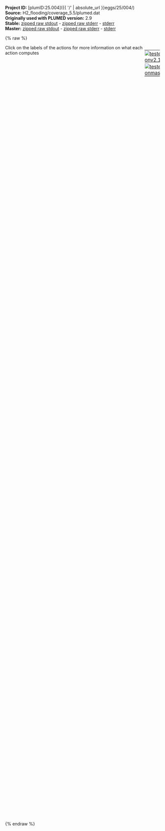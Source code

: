 **Project ID:** [plumID:25.004]({{ '/' | absolute_url }}eggs/25/004/)  
**Source:** H2_flooding/coverage_5.5/plumed.dat  
**Originally used with PLUMED version:** 2.9  
**Stable:** [zipped raw stdout](plumed.dat.plumed.stdout.txt.zip) - [zipped raw stderr](plumed.dat.plumed.stderr.txt.zip) - [stderr](plumed.dat.plumed.stderr)  
**Master:** [zipped raw stdout](plumed.dat.plumed_master.stdout.txt.zip) - [zipped raw stderr](plumed.dat.plumed_master.stderr.txt.zip) - [stderr](plumed.dat.plumed_master.stderr)  

{% raw %}
<div style="width: 100%; float:left">
<div style="width: 90%; float:left" id="value_details_data/H2_flooding/coverage_5.5/plumed.dat"> Click on the labels of the actions for more information on what each action computes </div>
<div style="width: 10%; float:left"><table><tr><td style="padding:1px"><a href="plumed.dat.plumed.stderr"><img src="https://img.shields.io/badge/v2.10-passing-green.svg" alt="tested onv2.10" /></a></td></tr><tr><td style="padding:1px"><a href="plumed.dat.plumed_master.stderr"><img src="https://img.shields.io/badge/master-passing-green.svg" alt="tested onmaster" /></a></td></tr></table></div></div>
<pre style="width=97%;">
<span class="plumedtooltip" style="color:blue"># vim: ft=plumed<span class="right">Enables syntax highlighting for PLUMED files in vim. See <a href="https://www.plumed.org/doc-master/user-doc/html/_vim_syntax.html">here for more details. </a><i></i></span></span>
<span style="color:blue" class="comment">#RESTART</span>
<span class="plumedtooltip" style="color:green">UNITS<span class="right">This command sets the internal units for the code. <a href="https://www.plumed.org/doc-master/user-doc/html/_u_n_i_t_s.html" style="color:green">More details</a><i></i></span></span> <span class="plumedtooltip">LENGTH<span class="right">the units of lengths<i></i></span></span>=A <span class="plumedtooltip">TIME<span class="right">the units of time<i></i></span></span>=0.001  <span style="color:blue" class="comment">#Amstroeng, kJ/mol, fs</span>
<br/><span style="display:none;" id="data/H2_flooding/coverage_5.5/plumed.dat">The UNITS action with label <b></b> calculates something</span><b name="data/H2_flooding/coverage_5.5/plumed.datHtot" onclick='showPath("data/H2_flooding/coverage_5.5/plumed.dat","data/H2_flooding/coverage_5.5/plumed.datHtot","data/H2_flooding/coverage_5.5/plumed.datHtot","violet")'>Htot</b><span style="display:none;" id="data/H2_flooding/coverage_5.5/plumed.datHtot">The GROUP action with label <b>Htot</b> calculates the following quantities:<table  align="center" frame="void" width="95%" cellpadding="5%"><tr><td width="5%"><b> Quantity </b>  </td><td width="5%"><b> Type </b>  </td><td><b> Description </b> </td></tr><tr><td width="5%">Htot</td><td width="5%"><font color="violet">atoms</font></td><td>indices of atoms specified in GROUP</td></tr></table></span>: <span class="plumedtooltip" style="color:green">GROUP<span class="right">Define a group of atoms so that a particular list of atoms can be referenced with a single label in definitions of CVs or virtual atoms. <a href="https://www.plumed.org/doc-master/user-doc/html/_g_r_o_u_p.html" style="color:green">More details</a><i></i></span></span> <span class="plumedtooltip">ATOMS<span class="right">the numerical indexes for the set of atoms in the group<i></i></span></span>=5,6,7,8,9,10,11,12,17,18,19,20,21,22,23,24,89,90,91,92,93,94,95,96,101,102,103,104,105,106,107,108,172,173,174,175,176,177,178,179,184,185,186,187,188,189,190,191,256,257,258,259,260,261,262,263,268,269,270,271,272,273,274,275,340,341,342,343,344,345,346,347,352,353,354,355,356,357,358,359,423,424,425,426,427,428,429,430,435,436,437,438,439,440,441,442,507,508,509,510,511,512,513,514,519,520,521,522,523,524,525,526,591,592,593,594,595,596,597,598,603,604,605,606,607,608,609,610,675,676,677,678,679,680,681,682,687,688,689,690,691,692,693,694
<span style="color:blue" class="comment"># remove H atoms of NH.</span>
<b name="data/H2_flooding/coverage_5.5/plumed.datH" onclick='showPath("data/H2_flooding/coverage_5.5/plumed.dat","data/H2_flooding/coverage_5.5/plumed.datH","data/H2_flooding/coverage_5.5/plumed.datH","violet")'>H</b><span style="display:none;" id="data/H2_flooding/coverage_5.5/plumed.datH">The GROUP action with label <b>H</b> calculates the following quantities:<table  align="center" frame="void" width="95%" cellpadding="5%"><tr><td width="5%"><b> Quantity </b>  </td><td width="5%"><b> Type </b>  </td><td><b> Description </b> </td></tr><tr><td width="5%">H</td><td width="5%"><font color="violet">atoms</font></td><td>indices of atoms specified in GROUP</td></tr></table></span>: <span class="plumedtooltip" style="color:green">GROUP<span class="right">Define a group of atoms so that a particular list of atoms can be referenced with a single label in definitions of CVs or virtual atoms. <a href="https://www.plumed.org/doc-master/user-doc/html/_g_r_o_u_p.html" style="color:green">More details</a><i></i></span></span> <span class="plumedtooltip">ATOMS<span class="right">the numerical indexes for the set of atoms in the group<i></i></span></span>=<b name="data/H2_flooding/coverage_5.5/plumed.datHtot">Htot</b> <span class="plumedtooltip">REMOVE<span class="right">remove these atoms from the list<i></i></span></span>=250,82

<span id="data/H2_flooding/coverage_5.5/plumed.datdefa_short"><b name="data/H2_flooding/coverage_5.5/plumed.data" onclick='showPath("data/H2_flooding/coverage_5.5/plumed.dat","data/H2_flooding/coverage_5.5/plumed.data","data/H2_flooding/coverage_5.5/plumed.data","violet")'>a</b><span style="display:none;" id="data/H2_flooding/coverage_5.5/plumed.data">The FIXEDATOM action with label <b>a</b> calculates the following quantities:<table  align="center" frame="void" width="95%" cellpadding="5%"><tr><td width="5%"><b> Quantity </b>  </td><td width="5%"><b> Type </b>  </td><td><b> Description </b> </td></tr><tr><td width="5%">a</td><td width="5%"><font color="violet">atoms</font></td><td>virtual atom calculated by FIXEDATOM action</td></tr></table></span>: <span class="plumedtooltip" style="color:green">FIXEDATOM<span class="right">Add a virtual atom in a fixed position. This action has <a class="toggler" href='javascript:;' onclick='toggleDisplay("data/H2_flooding/coverage_5.5/plumed.datdefa");'>hidden defaults</a>. <a href="https://www.plumed.org/doc-master/user-doc/html/_f_i_x_e_d_a_t_o_m.html">More details</a><i></i></span></span> <span class="plumedtooltip">AT<span class="right">coordinates of the virtual atom<i></i></span></span>=0,0,47.5
</span><span id="data/H2_flooding/coverage_5.5/plumed.datdefa_long" style="display:none;"><b name="data/H2_flooding/coverage_5.5/plumed.data" onclick='showPath("data/H2_flooding/coverage_5.5/plumed.dat","data/H2_flooding/coverage_5.5/plumed.data","data/H2_flooding/coverage_5.5/plumed.data","violet")'>a</b>: <span class="plumedtooltip" style="color:green">FIXEDATOM<span class="right">Add a virtual atom in a fixed position. This action uses the <a class="toggler" href='javascript:;' onclick='toggleDisplay("data/H2_flooding/coverage_5.5/plumed.datdefa");'>defaults shown here</a>. <a href="https://www.plumed.org/doc-master/user-doc/html/_f_i_x_e_d_a_t_o_m.html">More details</a><i></i></span></span> <span class="plumedtooltip">AT<span class="right">coordinates of the virtual atom<i></i></span></span>=0,0,47.5  <span class="plumedtooltip">SET_MASS<span class="right"> mass of the virtual atom<i></i></span></span>=1 <span class="plumedtooltip">SET_CHARGE<span class="right"> charge of the virtual atom<i></i></span></span>=0
</span><br/><span id="data/H2_flooding/coverage_5.5/plumed.datdHH_short"><b name="data/H2_flooding/coverage_5.5/plumed.datdHH" onclick='showPath("data/H2_flooding/coverage_5.5/plumed.dat","data/H2_flooding/coverage_5.5/plumed.datdHH","data/H2_flooding/coverage_5.5/plumed.datdHH_shortcut","blue")'>dHH</b><span style="display:none;" id="data/H2_flooding/coverage_5.5/plumed.datdHH_shortcut">The DISTANCES action with label <b>dHH</b> calculates the following quantities:<table  align="center" frame="void" width="95%" cellpadding="5%"><tr><td width="5%"><b> Quantity </b>  </td><td width="5%"><b> Type </b>  </td><td><b> Description </b> </td></tr><tr><td width="5%">dHH</td><td width="5%"><font color="blue">vector</font></td><td>the DISTANCES between the each pair of atoms that were specified</td></tr><tr><td width="5%">dHH_min</td><td width="5%"><font color="black">scalar</font></td><td>the minimum colvar</td></tr></table></span>: <span class="plumedtooltip" style="color:green">DISTANCES<span class="right">Calculate the distances between multiple piars of atoms This action is <a class="toggler" href='javascript:;' onclick='toggleDisplay("data/H2_flooding/coverage_5.5/plumed.datdHH");'>a shortcut</a>. <a href="https://www.plumed.org/doc-master/user-doc/html/_d_i_s_t_a_n_c_e_s.html">More details</a><i></i></span></span> <span class="plumedtooltip">GROUP<span class="right">Calculate the distance between each distinct pair of atoms in the group<i></i></span></span>=<b name="data/H2_flooding/coverage_5.5/plumed.datH">H</b> <span class="plumedtooltip">MIN<span class="right">calculate the minimum value<i></i></span></span>={BETA=20.0}
</span><span id="data/H2_flooding/coverage_5.5/plumed.datdHH_long" style="display:none;"><span style="color:blue" class="comment"># PLUMED interprets the command:
</span><span class="toggler" style="color:red" onclick='toggleDisplay("data/H2_flooding/coverage_5.5/plumed.datdHH")'># dHH: DISTANCES GROUP=H MIN={BETA=20.0}</span>
<span style="color:blue" class="comment"># as follows (Click the red comment above to revert to the short version of the input):</span>
<b name="data/H2_flooding/coverage_5.5/plumed.datdHH" onclick='showPath("data/H2_flooding/coverage_5.5/plumed.dat","data/H2_flooding/coverage_5.5/plumed.datdHH","data/H2_flooding/coverage_5.5/plumed.datdHH","blue")'>dHH</b><span style="display:none;" id="data/H2_flooding/coverage_5.5/plumed.datdHH">The DISTANCE action with label <b>dHH</b> calculates the following quantities:<table  align="center" frame="void" width="95%" cellpadding="5%"><tr><td width="5%"><b> Quantity </b>  </td><td width="5%"><b> Type </b>  </td><td><b> Description </b> </td></tr><tr><td width="5%">dHH</td><td width="5%"><font color="blue">vector</font></td><td>the DISTANCE for each set of specified atoms</td></tr></table></span>: <span class="plumedtooltip" style="color:green">DISTANCE<span class="right">Calculate the distance between a pair of atoms. <a href="https://www.plumed.org/doc-master/user-doc/html/_d_i_s_t_a_n_c_e.html" style="color:green">More details</a><i></i></span></span> <span class="plumedtooltip">ATOMS1<span class="right">the pair of atom that we are calculating the distance between<i></i></span></span>=6,5 <span class="plumedtooltip">ATOMS2<span class="right">the pair of atom that we are calculating the distance between<i></i></span></span>=7,5 <span class="plumedtooltip">ATOMS3<span class="right">the pair of atom that we are calculating the distance between<i></i></span></span>=7,6 <span class="plumedtooltip">ATOMS4<span class="right">the pair of atom that we are calculating the distance between<i></i></span></span>=8,5 <span class="plumedtooltip">ATOMS5<span class="right">the pair of atom that we are calculating the distance between<i></i></span></span>=8,6     <span style="color:blue" class="comment"># Action input conctinues with 10291 further ATOMSn keywords, </span>
<b name="data/H2_flooding/coverage_5.5/plumed.datdHH_me_min" onclick='showPath("data/H2_flooding/coverage_5.5/plumed.dat","data/H2_flooding/coverage_5.5/plumed.datdHH_me_min","data/H2_flooding/coverage_5.5/plumed.datdHH_me_min","blue")'>dHH_me_min</b><span style="display:none;" id="data/H2_flooding/coverage_5.5/plumed.datdHH_me_min">The CUSTOM action with label <b>dHH_me_min</b> calculates the following quantities:<table  align="center" frame="void" width="95%" cellpadding="5%"><tr><td width="5%"><b> Quantity </b>  </td><td width="5%"><b> Type </b>  </td><td><b> Description </b> </td></tr><tr><td width="5%">dHH_me_min</td><td width="5%"><font color="blue">vector</font></td><td>the vector obtained by doing an element-wise application of an arbitrary function to the input vectors</td></tr></table></span>: <span class="plumedtooltip" style="color:green">CUSTOM<span class="right">Calculate a combination of variables using a custom expression. <a href="https://www.plumed.org/doc-master/user-doc/html/_c_u_s_t_o_m.html" style="color:green">More details</a><i></i></span></span> <span class="plumedtooltip">ARG<span class="right">the values input to this function<i></i></span></span>=<b name="data/H2_flooding/coverage_5.5/plumed.datdHH">dHH</b> <span class="plumedtooltip">FUNC<span class="right">the function you wish to evaluate<i></i></span></span>=exp(20.0/x) <span class="plumedtooltip">PERIODIC<span class="right">if the output of your function is periodic then you should specify the periodicity of the function<i></i></span></span>=NO
<b name="data/H2_flooding/coverage_5.5/plumed.datdHH_mec_min" onclick='showPath("data/H2_flooding/coverage_5.5/plumed.dat","data/H2_flooding/coverage_5.5/plumed.datdHH_mec_min","data/H2_flooding/coverage_5.5/plumed.datdHH_mec_min","black")'>dHH_mec_min</b><span style="display:none;" id="data/H2_flooding/coverage_5.5/plumed.datdHH_mec_min">The SUM action with label <b>dHH_mec_min</b> calculates the following quantities:<table  align="center" frame="void" width="95%" cellpadding="5%"><tr><td width="5%"><b> Quantity </b>  </td><td width="5%"><b> Type </b>  </td><td><b> Description </b> </td></tr><tr><td width="5%">dHH_mec_min</td><td width="5%"><font color="black">scalar</font></td><td>the sum of all the elements in the input vector</td></tr></table></span>: <span class="plumedtooltip" style="color:green">SUM<span class="right">Calculate the sum of the arguments <a href="https://www.plumed.org/doc-master/user-doc/html/_s_u_m.html" style="color:green">More details</a><i></i></span></span> <span class="plumedtooltip">ARG<span class="right">the values input to this function<i></i></span></span>=<b name="data/H2_flooding/coverage_5.5/plumed.datdHH_me_min">dHH_me_min</b> <span class="plumedtooltip">PERIODIC<span class="right">if the output of your function is periodic then you should specify the periodicity of the function<i></i></span></span>=NO
<b name="data/H2_flooding/coverage_5.5/plumed.datdHH_min" onclick='showPath("data/H2_flooding/coverage_5.5/plumed.dat","data/H2_flooding/coverage_5.5/plumed.datdHH_min","data/H2_flooding/coverage_5.5/plumed.datdHH_min","black")'>dHH_min</b><span style="display:none;" id="data/H2_flooding/coverage_5.5/plumed.datdHH_min">The CUSTOM action with label <b>dHH_min</b> calculates the following quantities:<table  align="center" frame="void" width="95%" cellpadding="5%"><tr><td width="5%"><b> Quantity </b>  </td><td width="5%"><b> Type </b>  </td><td><b> Description </b> </td></tr><tr><td width="5%">dHH_min</td><td width="5%"><font color="black">scalar</font></td><td>an arbitrary function</td></tr></table></span>: <span class="plumedtooltip" style="color:green">CUSTOM<span class="right">Calculate a combination of variables using a custom expression. <a href="https://www.plumed.org/doc-master/user-doc/html/_c_u_s_t_o_m.html" style="color:green">More details</a><i></i></span></span> <span class="plumedtooltip">ARG<span class="right">the values input to this function<i></i></span></span>=<b name="data/H2_flooding/coverage_5.5/plumed.datdHH_mec_min">dHH_mec_min</b> <span class="plumedtooltip">FUNC<span class="right">the function you wish to evaluate<i></i></span></span>=20.0/log(x) <span class="plumedtooltip">PERIODIC<span class="right">if the output of your function is periodic then you should specify the periodicity of the function<i></i></span></span>=NO
<span style="color:blue"># --- End of included input --- </span></span><span id="data/H2_flooding/coverage_5.5/plumed.datcHH_short"><span id="data/H2_flooding/coverage_5.5/plumed.datdefcHH_short"><b name="data/H2_flooding/coverage_5.5/plumed.datcHH" onclick='showPath("data/H2_flooding/coverage_5.5/plumed.dat","data/H2_flooding/coverage_5.5/plumed.datcHH","data/H2_flooding/coverage_5.5/plumed.datcHH_shortcut","blue")'>cHH</b><span style="display:none;" id="data/H2_flooding/coverage_5.5/plumed.datcHH_shortcut">The COORDINATIONNUMBER action with label <b>cHH</b> calculates the following quantities:<table  align="center" frame="void" width="95%" cellpadding="5%"><tr><td width="5%"><b> Quantity </b>  </td><td width="5%"><b> Type </b>  </td><td><b> Description </b> </td></tr><tr><td width="5%">cHH</td><td width="5%"><font color="blue">vector</font></td><td>the coordination numbers of the specified atoms</td></tr><tr><td width="5%">cHH_max</td><td width="5%"><font color="black">scalar</font></td><td>the maximum colvar</td></tr></table></span>: <span class="plumedtooltip" style="color:green">COORDINATIONNUMBER<span class="right">Calculate the coordination numbers of atoms so that you can then calculate functions of the distribution of This action is <a class="toggler" href='javascript:;' onclick='toggleDisplay("data/H2_flooding/coverage_5.5/plumed.datcHH");'>a shortcut</a> and it has <a class="toggler" href='javascript:;' onclick='toggleDisplay("data/H2_flooding/coverage_5.5/plumed.datdefcHH");'>hidden defaults</a>. <a href="https://www.plumed.org/doc-master/user-doc/html/_c_o_o_r_d_i_n_a_t_i_o_n_n_u_m_b_e_r.html">More details</a><i></i></span></span> <span class="plumedtooltip">SPECIES<span class="right">this keyword is used for colvars such as coordination number<i></i></span></span>=<b name="data/H2_flooding/coverage_5.5/plumed.datH">H</b> <span class="plumedtooltip">R_0<span class="right">The r_0 parameter of the switching function<i></i></span></span>=1.5 <span class="plumedtooltip">NN<span class="right"> The n parameter of the switching function <i></i></span></span>=6 <span class="plumedtooltip">MM<span class="right"> The m parameter of the switching function; 0 implies 2*NN<i></i></span></span>=12 <span class="plumedtooltip">MAX<span class="right">calculate the maximum value<i></i></span></span>={BETA=0.05}
</span><span id="data/H2_flooding/coverage_5.5/plumed.datdefcHH_long" style="display:none;"><b name="data/H2_flooding/coverage_5.5/plumed.datcHH" onclick='showPath("data/H2_flooding/coverage_5.5/plumed.dat","data/H2_flooding/coverage_5.5/plumed.datcHH","data/H2_flooding/coverage_5.5/plumed.datcHH_shortcut","blue")'>cHH</b>: <span class="plumedtooltip" style="color:green">COORDINATIONNUMBER<span class="right">Calculate the coordination numbers of atoms so that you can then calculate functions of the distribution of This action is <a class="toggler" href='javascript:;' onclick='toggleDisplay("data/H2_flooding/coverage_5.5/plumed.datcHH");'>a shortcut</a> and uses the <a class="toggler" href='javascript:;' onclick='toggleDisplay("data/H2_flooding/coverage_5.5/plumed.datdefcHH");'>defaults shown here</a>. <a href="https://www.plumed.org/doc-master/user-doc/html/_c_o_o_r_d_i_n_a_t_i_o_n_n_u_m_b_e_r.html">More details</a><i></i></span></span> <span class="plumedtooltip">SPECIES<span class="right">this keyword is used for colvars such as coordination number<i></i></span></span>=<b name="data/H2_flooding/coverage_5.5/plumed.datH">H</b> <span class="plumedtooltip">R_0<span class="right">The r_0 parameter of the switching function<i></i></span></span>=1.5 <span class="plumedtooltip">NN<span class="right"> The n parameter of the switching function <i></i></span></span>=6 <span class="plumedtooltip">MM<span class="right"> The m parameter of the switching function; 0 implies 2*NN<i></i></span></span>=12 <span class="plumedtooltip">MAX<span class="right">calculate the maximum value<i></i></span></span>={BETA=0.05}  <span class="plumedtooltip">D_0<span class="right"> The d_0 parameter of the switching function<i></i></span></span>=0.0
</span></span><span id="data/H2_flooding/coverage_5.5/plumed.datcHH_long" style="display:none;"><span style="color:blue" class="comment"># PLUMED interprets the command:
</span><span class="toggler" style="color:red" onclick='toggleDisplay("data/H2_flooding/coverage_5.5/plumed.datcHH")'># cHH: COORDINATIONNUMBER SPECIES=H R_0=1.5 NN=6 MM=12 MAX={BETA=0.05}</span>
<span style="color:blue" class="comment"># as follows (Click the red comment above to revert to the short version of the input):</span>
<b name="data/H2_flooding/coverage_5.5/plumed.datcHH_grp" onclick='showPath("data/H2_flooding/coverage_5.5/plumed.dat","data/H2_flooding/coverage_5.5/plumed.datcHH_grp","data/H2_flooding/coverage_5.5/plumed.datcHH_grp","violet")'>cHH_grp</b><span style="display:none;" id="data/H2_flooding/coverage_5.5/plumed.datcHH_grp">The GROUP action with label <b>cHH_grp</b> calculates the following quantities:<table  align="center" frame="void" width="95%" cellpadding="5%"><tr><td width="5%"><b> Quantity </b>  </td><td width="5%"><b> Type </b>  </td><td><b> Description </b> </td></tr><tr><td width="5%">cHH_grp</td><td width="5%"><font color="violet">atoms</font></td><td>indices of atoms specified in GROUP</td></tr></table></span>: <span class="plumedtooltip" style="color:green">GROUP<span class="right">Define a group of atoms so that a particular list of atoms can be referenced with a single label in definitions of CVs or virtual atoms. <a href="https://www.plumed.org/doc-master/user-doc/html/_g_r_o_u_p.html" style="color:green">More details</a><i></i></span></span> <span class="plumedtooltip">ATOMS<span class="right">the numerical indexes for the set of atoms in the group<i></i></span></span>=<b name="data/H2_flooding/coverage_5.5/plumed.datH">H</b>
<b name="data/H2_flooding/coverage_5.5/plumed.datcHH_mat" onclick='showPath("data/H2_flooding/coverage_5.5/plumed.dat","data/H2_flooding/coverage_5.5/plumed.datcHH_mat","data/H2_flooding/coverage_5.5/plumed.datcHH_mat","red")'>cHH_mat</b><span style="display:none;" id="data/H2_flooding/coverage_5.5/plumed.datcHH_mat">The CONTACT_MATRIX action with label <b>cHH_mat</b> calculates the following quantities:<table  align="center" frame="void" width="95%" cellpadding="5%"><tr><td width="5%"><b> Quantity </b>  </td><td width="5%"><b> Type </b>  </td><td><b> Description </b> </td></tr><tr><td width="5%">cHH_mat</td><td width="5%"><font color="red">matrix</font></td><td>a matrix containing the weights for the bonds between each pair of atoms</td></tr></table></span>: <span class="plumedtooltip" style="color:green">CONTACT_MATRIX<span class="right">Adjacency matrix in which two atoms are adjacent if they are within a certain cutoff. <a href="https://www.plumed.org/doc-master/user-doc/html/_c_o_n_t_a_c_t__m_a_t_r_i_x.html" style="color:green">More details</a><i></i></span></span> <span class="plumedtooltip">GROUP<span class="right">specifies the list of atoms that should be assumed indistinguishable<i></i></span></span>=<b name="data/H2_flooding/coverage_5.5/plumed.datH">H</b> <span class="plumedtooltip">R_0<span class="right">The r_0 parameter of the switching function<i></i></span></span>=1.5 <span class="plumedtooltip">D_0<span class="right"> The d_0 parameter of the switching function<i></i></span></span>=0.0 <span class="plumedtooltip">NN<span class="right"> The n parameter of the switching function <i></i></span></span>=6 <span class="plumedtooltip">MM<span class="right"> The m parameter of the switching function; 0 implies 2*NN<i></i></span></span>=12
<b name="data/H2_flooding/coverage_5.5/plumed.datcHH_ones" onclick='showPath("data/H2_flooding/coverage_5.5/plumed.dat","data/H2_flooding/coverage_5.5/plumed.datcHH_ones","data/H2_flooding/coverage_5.5/plumed.datcHH_ones","blue")'>cHH_ones</b><span style="display:none;" id="data/H2_flooding/coverage_5.5/plumed.datcHH_ones">The CONSTANT action with label <b>cHH_ones</b> calculates the following quantities:<table  align="center" frame="void" width="95%" cellpadding="5%"><tr><td width="5%"><b> Quantity </b>  </td><td width="5%"><b> Type </b>  </td><td><b> Description </b> </td></tr><tr><td width="5%">cHH_ones</td><td width="5%"><font color="blue">vector</font></td><td>the constant value that was read from the plumed input</td></tr></table></span>: <span class="plumedtooltip" style="color:green">ONES<span class="right">Create a constant vector with all elements equal to one <a href="https://www.plumed.org/doc-master/user-doc/html/_o_n_e_s.html" style="color:green">More details</a><i></i></span></span> <span class="plumedtooltip">SIZE<span class="right">the number of ones that you would like to create<i></i></span></span>=144
<b name="data/H2_flooding/coverage_5.5/plumed.datcHH" onclick='showPath("data/H2_flooding/coverage_5.5/plumed.dat","data/H2_flooding/coverage_5.5/plumed.datcHH","data/H2_flooding/coverage_5.5/plumed.datcHH","blue")'>cHH</b><span style="display:none;" id="data/H2_flooding/coverage_5.5/plumed.datcHH">The MATRIX_VECTOR_PRODUCT action with label <b>cHH</b> calculates the following quantities:<table  align="center" frame="void" width="95%" cellpadding="5%"><tr><td width="5%"><b> Quantity </b>  </td><td width="5%"><b> Type </b>  </td><td><b> Description </b> </td></tr><tr><td width="5%">cHH</td><td width="5%"><font color="blue">vector</font></td><td>the vector that is obtained by taking the product between the matrix and the vector that were input</td></tr></table></span>: <span class="plumedtooltip" style="color:green">MATRIX_VECTOR_PRODUCT<span class="right">Calculate the product of the matrix and the vector <a href="https://www.plumed.org/doc-master/user-doc/html/_m_a_t_r_i_x__v_e_c_t_o_r__p_r_o_d_u_c_t.html" style="color:green">More details</a><i></i></span></span>  <span class="plumedtooltip">ARG<span class="right">the label for the matrix and the vector/scalar that are being multiplied<i></i></span></span>=<b name="data/H2_flooding/coverage_5.5/plumed.datcHH_mat">cHH_mat</b>,<b name="data/H2_flooding/coverage_5.5/plumed.datcHH_ones">cHH_ones</b>
<b name="data/H2_flooding/coverage_5.5/plumed.datcHH_caverage" onclick='showPath("data/H2_flooding/coverage_5.5/plumed.dat","data/H2_flooding/coverage_5.5/plumed.datcHH_caverage","data/H2_flooding/coverage_5.5/plumed.datcHH_caverage","black")'>cHH_caverage</b><span style="display:none;" id="data/H2_flooding/coverage_5.5/plumed.datcHH_caverage">The MEAN action with label <b>cHH_caverage</b> calculates the following quantities:<table  align="center" frame="void" width="95%" cellpadding="5%"><tr><td width="5%"><b> Quantity </b>  </td><td width="5%"><b> Type </b>  </td><td><b> Description </b> </td></tr><tr><td width="5%">cHH_caverage</td><td width="5%"><font color="black">scalar</font></td><td>the mean of all the elements in the input vector</td></tr></table></span>: <span class="plumedtooltip" style="color:green">MEAN<span class="right">Calculate the arithmetic mean of the elements in a vector <a href="https://www.plumed.org/doc-master/user-doc/html/_m_e_a_n.html" style="color:green">More details</a><i></i></span></span> <span class="plumedtooltip">ARG<span class="right">the values input to this function<i></i></span></span>=<b name="data/H2_flooding/coverage_5.5/plumed.datcHH">cHH</b> <span class="plumedtooltip">PERIODIC<span class="right">if the output of your function is periodic then you should specify the periodicity of the function<i></i></span></span>=NO
<b name="data/H2_flooding/coverage_5.5/plumed.datcHH_me_max" onclick='showPath("data/H2_flooding/coverage_5.5/plumed.dat","data/H2_flooding/coverage_5.5/plumed.datcHH_me_max","data/H2_flooding/coverage_5.5/plumed.datcHH_me_max","blue")'>cHH_me_max</b><span style="display:none;" id="data/H2_flooding/coverage_5.5/plumed.datcHH_me_max">The CUSTOM action with label <b>cHH_me_max</b> calculates the following quantities:<table  align="center" frame="void" width="95%" cellpadding="5%"><tr><td width="5%"><b> Quantity </b>  </td><td width="5%"><b> Type </b>  </td><td><b> Description </b> </td></tr><tr><td width="5%">cHH_me_max</td><td width="5%"><font color="blue">vector</font></td><td>the vector obtained by doing an element-wise application of an arbitrary function to the input vectors</td></tr></table></span>: <span class="plumedtooltip" style="color:green">CUSTOM<span class="right">Calculate a combination of variables using a custom expression. <a href="https://www.plumed.org/doc-master/user-doc/html/_c_u_s_t_o_m.html" style="color:green">More details</a><i></i></span></span> <span class="plumedtooltip">ARG<span class="right">the values input to this function<i></i></span></span>=<b name="data/H2_flooding/coverage_5.5/plumed.datcHH">cHH</b> <span class="plumedtooltip">FUNC<span class="right">the function you wish to evaluate<i></i></span></span>=exp(x/0.05) <span class="plumedtooltip">PERIODIC<span class="right">if the output of your function is periodic then you should specify the periodicity of the function<i></i></span></span>=NO
<b name="data/H2_flooding/coverage_5.5/plumed.datcHH_mec_max" onclick='showPath("data/H2_flooding/coverage_5.5/plumed.dat","data/H2_flooding/coverage_5.5/plumed.datcHH_mec_max","data/H2_flooding/coverage_5.5/plumed.datcHH_mec_max","black")'>cHH_mec_max</b><span style="display:none;" id="data/H2_flooding/coverage_5.5/plumed.datcHH_mec_max">The SUM action with label <b>cHH_mec_max</b> calculates the following quantities:<table  align="center" frame="void" width="95%" cellpadding="5%"><tr><td width="5%"><b> Quantity </b>  </td><td width="5%"><b> Type </b>  </td><td><b> Description </b> </td></tr><tr><td width="5%">cHH_mec_max</td><td width="5%"><font color="black">scalar</font></td><td>the sum of all the elements in the input vector</td></tr></table></span>: <span class="plumedtooltip" style="color:green">SUM<span class="right">Calculate the sum of the arguments <a href="https://www.plumed.org/doc-master/user-doc/html/_s_u_m.html" style="color:green">More details</a><i></i></span></span> <span class="plumedtooltip">ARG<span class="right">the values input to this function<i></i></span></span>=<b name="data/H2_flooding/coverage_5.5/plumed.datcHH_me_max">cHH_me_max</b> <span class="plumedtooltip">PERIODIC<span class="right">if the output of your function is periodic then you should specify the periodicity of the function<i></i></span></span>=NO
<b name="data/H2_flooding/coverage_5.5/plumed.datcHH_max" onclick='showPath("data/H2_flooding/coverage_5.5/plumed.dat","data/H2_flooding/coverage_5.5/plumed.datcHH_max","data/H2_flooding/coverage_5.5/plumed.datcHH_max","black")'>cHH_max</b><span style="display:none;" id="data/H2_flooding/coverage_5.5/plumed.datcHH_max">The CUSTOM action with label <b>cHH_max</b> calculates the following quantities:<table  align="center" frame="void" width="95%" cellpadding="5%"><tr><td width="5%"><b> Quantity </b>  </td><td width="5%"><b> Type </b>  </td><td><b> Description </b> </td></tr><tr><td width="5%">cHH_max</td><td width="5%"><font color="black">scalar</font></td><td>an arbitrary function</td></tr></table></span>: <span class="plumedtooltip" style="color:green">CUSTOM<span class="right">Calculate a combination of variables using a custom expression. <a href="https://www.plumed.org/doc-master/user-doc/html/_c_u_s_t_o_m.html" style="color:green">More details</a><i></i></span></span> <span class="plumedtooltip">ARG<span class="right">the values input to this function<i></i></span></span>=<b name="data/H2_flooding/coverage_5.5/plumed.datcHH_mec_max">cHH_mec_max</b> <span class="plumedtooltip">FUNC<span class="right">the function you wish to evaluate<i></i></span></span>=0.05*log(x) <span class="plumedtooltip">PERIODIC<span class="right">if the output of your function is periodic then you should specify the periodicity of the function<i></i></span></span>=NO
<span style="color:blue"># --- End of included input --- </span></span><br/><span id="data/H2_flooding/coverage_5.5/plumed.datdz_short"><b name="data/H2_flooding/coverage_5.5/plumed.datdz" onclick='showPath("data/H2_flooding/coverage_5.5/plumed.dat","data/H2_flooding/coverage_5.5/plumed.datdz","data/H2_flooding/coverage_5.5/plumed.datdz_shortcut","blue")'>dz</b><span style="display:none;" id="data/H2_flooding/coverage_5.5/plumed.datdz_shortcut">The ZDISTANCES action with label <b>dz</b> calculates the following quantities:<table  align="center" frame="void" width="95%" cellpadding="5%"><tr><td width="5%"><b> Quantity </b>  </td><td width="5%"><b> Type </b>  </td><td><b> Description </b> </td></tr><tr><td width="5%">dz_max</td><td width="5%"><font color="black">scalar</font></td><td>the maximum colvar</td></tr></table></span>: <span class="plumedtooltip" style="color:green">ZDISTANCES<span class="right">Calculate the z components of the vectors connecting one or many pairs of atoms. This action is <a class="toggler" href='javascript:;' onclick='toggleDisplay("data/H2_flooding/coverage_5.5/plumed.datdz");'>a shortcut</a>. <a href="https://www.plumed.org/doc-master/user-doc/html/_z_d_i_s_t_a_n_c_e_s.html">More details</a><i></i></span></span> <span class="plumedtooltip">GROUPA<span class="right">Calculate the distances between all the atoms in GROUPA and all the atoms in GROUPB<i></i></span></span>=<b name="data/H2_flooding/coverage_5.5/plumed.data">a</b> <span class="plumedtooltip">GROUPB<span class="right">Calculate the distances between all the atoms in GROUPA and all the atoms in GROUPB<i></i></span></span>=<b name="data/H2_flooding/coverage_5.5/plumed.datH">H</b> <span class="plumedtooltip">MAX<span class="right">calculate the maximum value<i></i></span></span>={BETA=0.05}
</span><span id="data/H2_flooding/coverage_5.5/plumed.datdz_long" style="display:none;"><span style="color:blue" class="comment"># PLUMED interprets the command:
</span><span class="toggler" style="color:red" onclick='toggleDisplay("data/H2_flooding/coverage_5.5/plumed.datdz")'># dz: ZDISTANCES GROUPA=a GROUPB=H MAX={BETA=0.05}</span>
<span style="color:blue" class="comment"># as follows (Click the red comment above to revert to the short version of the input):</span>
<b name="data/H2_flooding/coverage_5.5/plumed.datdz" onclick='showPath("data/H2_flooding/coverage_5.5/plumed.dat","data/H2_flooding/coverage_5.5/plumed.datdz","data/H2_flooding/coverage_5.5/plumed.datdz","blue")'>dz</b><span style="display:none;" id="data/H2_flooding/coverage_5.5/plumed.datdz">The DISTANCE action with label <b>dz</b> calculates the following quantities:<table  align="center" frame="void" width="95%" cellpadding="5%"><tr><td width="5%"><b> Quantity </b>  </td><td width="5%"><b> Type </b>  </td><td><b> Description </b> </td></tr><tr><td width="5%">dz.x</td><td width="5%"><font color="blue">vector</font></td><td>the x-component of the vector connecting the two atoms</td></tr><tr><td width="5%">dz.y</td><td width="5%"><font color="blue">vector</font></td><td>the y-component of the vector connecting the two atoms</td></tr><tr><td width="5%">dz.z</td><td width="5%"><font color="blue">vector</font></td><td>the z-component of the vector connecting the two atoms</td></tr></table></span>: <span class="plumedtooltip" style="color:green">DISTANCE<span class="right">Calculate the distance between a pair of atoms. <a href="https://www.plumed.org/doc-master/user-doc/html/_d_i_s_t_a_n_c_e.html" style="color:green">More details</a><i></i></span></span> <span class="plumedtooltip">COMPONENTS<span class="right"> calculate the x, y and z components of the distance separately and store them as label<i></i></span></span> <span class="plumedtooltip">ATOMS1<span class="right">the pair of atom that we are calculating the distance between<i></i></span></span>=<b name="data/H2_flooding/coverage_5.5/plumed.data">a</b>,5 <span class="plumedtooltip">ATOMS2<span class="right">the pair of atom that we are calculating the distance between<i></i></span></span>=<b name="data/H2_flooding/coverage_5.5/plumed.data">a</b>,6 <span class="plumedtooltip">ATOMS3<span class="right">the pair of atom that we are calculating the distance between<i></i></span></span>=<b name="data/H2_flooding/coverage_5.5/plumed.data">a</b>,7 <span class="plumedtooltip">ATOMS4<span class="right">the pair of atom that we are calculating the distance between<i></i></span></span>=<b name="data/H2_flooding/coverage_5.5/plumed.data">a</b>,8 <span class="plumedtooltip">ATOMS5<span class="right">the pair of atom that we are calculating the distance between<i></i></span></span>=<b name="data/H2_flooding/coverage_5.5/plumed.data">a</b>,9     <span style="color:blue" class="comment"># Action input conctinues with 139 further ATOMSn keywords, </span>
<b name="data/H2_flooding/coverage_5.5/plumed.datdz_me_max" onclick='showPath("data/H2_flooding/coverage_5.5/plumed.dat","data/H2_flooding/coverage_5.5/plumed.datdz_me_max","data/H2_flooding/coverage_5.5/plumed.datdz_me_max","blue")'>dz_me_max</b><span style="display:none;" id="data/H2_flooding/coverage_5.5/plumed.datdz_me_max">The CUSTOM action with label <b>dz_me_max</b> calculates the following quantities:<table  align="center" frame="void" width="95%" cellpadding="5%"><tr><td width="5%"><b> Quantity </b>  </td><td width="5%"><b> Type </b>  </td><td><b> Description </b> </td></tr><tr><td width="5%">dz_me_max</td><td width="5%"><font color="blue">vector</font></td><td>the vector obtained by doing an element-wise application of an arbitrary function to the input vectors</td></tr></table></span>: <span class="plumedtooltip" style="color:green">CUSTOM<span class="right">Calculate a combination of variables using a custom expression. <a href="https://www.plumed.org/doc-master/user-doc/html/_c_u_s_t_o_m.html" style="color:green">More details</a><i></i></span></span> <span class="plumedtooltip">ARG<span class="right">the values input to this function<i></i></span></span>=<b name="data/H2_flooding/coverage_5.5/plumed.datdz">dz.z</b> <span class="plumedtooltip">FUNC<span class="right">the function you wish to evaluate<i></i></span></span>=exp(x/0.05) <span class="plumedtooltip">PERIODIC<span class="right">if the output of your function is periodic then you should specify the periodicity of the function<i></i></span></span>=NO
<b name="data/H2_flooding/coverage_5.5/plumed.datdz_mec_max" onclick='showPath("data/H2_flooding/coverage_5.5/plumed.dat","data/H2_flooding/coverage_5.5/plumed.datdz_mec_max","data/H2_flooding/coverage_5.5/plumed.datdz_mec_max","black")'>dz_mec_max</b><span style="display:none;" id="data/H2_flooding/coverage_5.5/plumed.datdz_mec_max">The SUM action with label <b>dz_mec_max</b> calculates the following quantities:<table  align="center" frame="void" width="95%" cellpadding="5%"><tr><td width="5%"><b> Quantity </b>  </td><td width="5%"><b> Type </b>  </td><td><b> Description </b> </td></tr><tr><td width="5%">dz_mec_max</td><td width="5%"><font color="black">scalar</font></td><td>the sum of all the elements in the input vector</td></tr></table></span>: <span class="plumedtooltip" style="color:green">SUM<span class="right">Calculate the sum of the arguments <a href="https://www.plumed.org/doc-master/user-doc/html/_s_u_m.html" style="color:green">More details</a><i></i></span></span> <span class="plumedtooltip">ARG<span class="right">the values input to this function<i></i></span></span>=<b name="data/H2_flooding/coverage_5.5/plumed.datdz_me_max">dz_me_max</b> <span class="plumedtooltip">PERIODIC<span class="right">if the output of your function is periodic then you should specify the periodicity of the function<i></i></span></span>=NO
<b name="data/H2_flooding/coverage_5.5/plumed.datdz_max" onclick='showPath("data/H2_flooding/coverage_5.5/plumed.dat","data/H2_flooding/coverage_5.5/plumed.datdz_max","data/H2_flooding/coverage_5.5/plumed.datdz_max","black")'>dz_max</b><span style="display:none;" id="data/H2_flooding/coverage_5.5/plumed.datdz_max">The CUSTOM action with label <b>dz_max</b> calculates the following quantities:<table  align="center" frame="void" width="95%" cellpadding="5%"><tr><td width="5%"><b> Quantity </b>  </td><td width="5%"><b> Type </b>  </td><td><b> Description </b> </td></tr><tr><td width="5%">dz_max</td><td width="5%"><font color="black">scalar</font></td><td>an arbitrary function</td></tr></table></span>: <span class="plumedtooltip" style="color:green">CUSTOM<span class="right">Calculate a combination of variables using a custom expression. <a href="https://www.plumed.org/doc-master/user-doc/html/_c_u_s_t_o_m.html" style="color:green">More details</a><i></i></span></span> <span class="plumedtooltip">ARG<span class="right">the values input to this function<i></i></span></span>=<b name="data/H2_flooding/coverage_5.5/plumed.datdz_mec_max">dz_mec_max</b> <span class="plumedtooltip">FUNC<span class="right">the function you wish to evaluate<i></i></span></span>=0.05*log(x) <span class="plumedtooltip">PERIODIC<span class="right">if the output of your function is periodic then you should specify the periodicity of the function<i></i></span></span>=NO
<span style="color:blue"># --- End of included input --- </span></span><br/><b name="data/H2_flooding/coverage_5.5/plumed.dattarget1" onclick='showPath("data/H2_flooding/coverage_5.5/plumed.dat","data/H2_flooding/coverage_5.5/plumed.dattarget1","data/H2_flooding/coverage_5.5/plumed.dattarget1","black")'>target1</b><span style="display:none;" id="data/H2_flooding/coverage_5.5/plumed.dattarget1">The CUSTOM action with label <b>target1</b> calculates the following quantities:<table  align="center" frame="void" width="95%" cellpadding="5%"><tr><td width="5%"><b> Quantity </b>  </td><td width="5%"><b> Type </b>  </td><td><b> Description </b> </td></tr><tr><td width="5%">target1</td><td width="5%"><font color="black">scalar</font></td><td>an arbitrary function</td></tr></table></span>: <span class="plumedtooltip" style="color:green">CUSTOM<span class="right">Calculate a combination of variables using a custom expression. <a href="https://www.plumed.org/doc-master/user-doc/html/_c_u_s_t_o_m.html" style="color:green">More details</a><i></i></span></span> <span class="plumedtooltip">ARG<span class="right">the values input to this function<i></i></span></span>=<b name="data/H2_flooding/coverage_5.5/plumed.datcHH">cHH.max</b> <span class="plumedtooltip">FUNC<span class="right">the function you wish to evaluate<i></i></span></span>=step(x-0.8) <span class="plumedtooltip">PERIODIC<span class="right">if the output of your function is periodic then you should specify the periodicity of the function<i></i></span></span>=NO

<span id="data/H2_flooding/coverage_5.5/plumed.datdefopes1_short"><span class="plumedtooltip" style="color:green">OPES_METAD<span class="right">On-the-fly probability enhanced sampling with metadynamics-like target distribution. This action has <a class="toggler" href='javascript:;' onclick='toggleDisplay("data/H2_flooding/coverage_5.5/plumed.datdefopes1");'>hidden defaults</a>. <a href="https://www.plumed.org/doc-master/user-doc/html/_o_p_e_s__m_e_t_a_d.html">More details</a><i></i></span></span> ...
   <span class="plumedtooltip">LABEL<span class="right">a label for the action so that its output can be referenced in the input to other actions<i></i></span></span>=<b name="data/H2_flooding/coverage_5.5/plumed.datopes1" onclick='showPath("data/H2_flooding/coverage_5.5/plumed.dat","data/H2_flooding/coverage_5.5/plumed.datopes1","data/H2_flooding/coverage_5.5/plumed.datopes1","black")'>opes1</b><span style="display:none;" id="data/H2_flooding/coverage_5.5/plumed.datopes1">The OPES_METAD action with label <b>opes1</b> calculates the following quantities:<table  align="center" frame="void" width="95%" cellpadding="5%"><tr><td width="5%"><b> Quantity </b>  </td><td width="5%"><b> Type </b>  </td><td><b> Description </b> </td></tr><tr><td width="5%">opes1.bias</td><td width="5%"><font color="black">scalar</font></td><td>the instantaneous value of the bias potential</td></tr><tr><td width="5%">opes1.rct</td><td width="5%"><font color="black">scalar</font></td><td>estimate of c(t). log(exp(beta V)/beta, should become flat as the simulation converges. Do NOT use for reweighting</td></tr><tr><td width="5%">opes1.zed</td><td width="5%"><font color="black">scalar</font></td><td>estimate of Z_n. should become flat once no new CV-space region is explored</td></tr><tr><td width="5%">opes1.neff</td><td width="5%"><font color="black">scalar</font></td><td>effective sample size</td></tr><tr><td width="5%">opes1.nker</td><td width="5%"><font color="black">scalar</font></td><td>total number of compressed kernels used to represent the bias</td></tr></table></span>
   <span class="plumedtooltip">ARG<span class="right">the labels of the scalars on which the bias will act<i></i></span></span>=<b name="data/H2_flooding/coverage_5.5/plumed.datcHH">cHH.max</b>
   <span class="plumedtooltip">FILE<span class="right"> a file in which the list of all deposited kernels is stored<i></i></span></span>=Kernels1.data
   <span class="plumedtooltip">TEMP<span class="right"> temperature<i></i></span></span>=700
   <span class="plumedtooltip">PACE<span class="right">the frequency for kernel deposition<i></i></span></span>=250
   <span class="plumedtooltip">BARRIER<span class="right">the free energy barrier to be overcome<i></i></span></span>=70
   <span class="plumedtooltip">RESTART<span class="right">allows per-action setting of restart (YES/NO/AUTO)<i></i></span></span>=NO
   <span class="plumedtooltip">EXCLUDED_REGION<span class="right">kernels are not deposited when the action provided here has a nonzero value, see example above<i></i></span></span>=<b name="data/H2_flooding/coverage_5.5/plumed.dattarget1">target1</b>
... OPES_METAD
</span><span id="data/H2_flooding/coverage_5.5/plumed.datdefopes1_long" style="display:none;"><span class="plumedtooltip" style="color:green">OPES_METAD<span class="right">On-the-fly probability enhanced sampling with metadynamics-like target distribution. This action uses the <a class="toggler" href='javascript:;' onclick='toggleDisplay("data/H2_flooding/coverage_5.5/plumed.datdefopes1");'>defaults shown here</a>. <a href="https://www.plumed.org/doc-master/user-doc/html/_o_p_e_s__m_e_t_a_d.html">More details</a><i></i></span></span> ...
   <span class="plumedtooltip">LABEL<span class="right">a label for the action so that its output can be referenced in the input to other actions<i></i></span></span>=<b name="data/H2_flooding/coverage_5.5/plumed.datopes1" onclick='showPath("data/H2_flooding/coverage_5.5/plumed.dat","data/H2_flooding/coverage_5.5/plumed.datopes1","data/H2_flooding/coverage_5.5/plumed.datopes1","black")'>opes1</b>
   <span class="plumedtooltip">ARG<span class="right">the labels of the scalars on which the bias will act<i></i></span></span>=<b name="data/H2_flooding/coverage_5.5/plumed.datcHH">cHH.max</b>
   <span class="plumedtooltip">FILE<span class="right"> a file in which the list of all deposited kernels is stored<i></i></span></span>=Kernels1.data
   <span class="plumedtooltip">TEMP<span class="right"> temperature<i></i></span></span>=700
   <span class="plumedtooltip">PACE<span class="right">the frequency for kernel deposition<i></i></span></span>=250
   <span class="plumedtooltip">BARRIER<span class="right">the free energy barrier to be overcome<i></i></span></span>=70
   <span class="plumedtooltip">RESTART<span class="right">allows per-action setting of restart (YES/NO/AUTO)<i></i></span></span>=NO
   <span class="plumedtooltip">EXCLUDED_REGION<span class="right">kernels are not deposited when the action provided here has a nonzero value, see example above<i></i></span></span>=<b name="data/H2_flooding/coverage_5.5/plumed.dattarget1">target1</b>
 <span class="plumedtooltip">SIGMA<span class="right"> the initial widths of the kernels<i></i></span></span>=ADAPTIVE <span class="plumedtooltip">COMPRESSION_THRESHOLD<span class="right"> merge kernels if closer than this threshold, in units of sigma<i></i></span></span>=1
... OPES_METAD
</span><br/><span class="plumedtooltip" style="color:green">COMMITTOR<span class="right">Does a committor analysis. <a href="https://www.plumed.org/doc-master/user-doc/html/_c_o_m_m_i_t_t_o_r.html" style="color:green">More details</a><i></i></span></span> ...
   <span class="plumedtooltip">ARG<span class="right">the labels of the values which is being used to define the committor surface<i></i></span></span>=<b name="data/H2_flooding/coverage_5.5/plumed.datdz">dz.max</b>
   <span class="plumedtooltip">STRIDE<span class="right"> the frequency with which the CVs are analyzed<i></i></span></span>=1000
   <span class="plumedtooltip">BASIN_LL1<span class="right">List of lower limits for basin #<i></i></span></span>=6.0
   <span class="plumedtooltip">BASIN_UL1<span class="right">List of upper limits for basin #<i></i></span></span>=15.0
   <span class="plumedtooltip">FILE<span class="right">the name of the file on which to output the reached basin<i></i></span></span>=FORMATION
... COMMITTOR
<br/><span class="plumedtooltip" style="color:green">PRINT<span class="right">Print quantities to a file. <a href="https://www.plumed.org/doc-master/user-doc/html/_p_r_i_n_t.html" style="color:green">More details</a><i></i></span></span> <span class="plumedtooltip">ARG<span class="right">the labels of the values that you would like to print to the file<i></i></span></span>=* <span class="plumedtooltip">STRIDE<span class="right"> the frequency with which the quantities of interest should be output<i></i></span></span>=10 <span class="plumedtooltip">FILE<span class="right">the name of the file on which to output these quantities<i></i></span></span>=COLVAR
<span class="plumedtooltip" style="color:green">FLUSH<span class="right">This command instructs plumed to flush all the open files with a user specified frequency. <a href="https://www.plumed.org/doc-master/user-doc/html/_f_l_u_s_h.html" style="color:green">More details</a><i></i></span></span> <span class="plumedtooltip">STRIDE<span class="right">the frequency with which all the open files should be flushed<i></i></span></span>=1
</pre>
{% endraw %}
